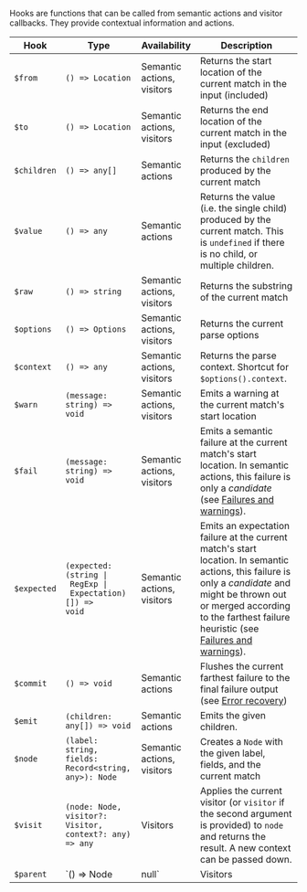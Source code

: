 Hooks are functions that can be called from semantic actions and visitor callbacks. They provide contextual information and actions.

| Hook        | Type                                                         | Availability               | Description                                                  |
| ----------- | ------------------------------------------------------------ | -------------------------- | ------------------------------------------------------------ |
| `$from`     | `() => Location`                                             | Semantic actions, visitors | Returns the start location of the current match in the input (included) |
| `$to`       | `() => Location`                                             | Semantic actions, visitors | Returns the end location of the current match in the input (excluded) |
| `$children` | `() => any[]`                                                | Semantic actions           | Returns the `children` produced by the current match         |
| `$value`    | `() => any`                                                  | Semantic actions           | Returns the value (i.e. the single child) produced by the current match. This is `undefined` if there is no child, or multiple children. |
| `$raw`      | `() => string`                                               | Semantic actions, visitors | Returns the substring of the current match                   |
| `$options`  | `() => Options`                                              | Semantic actions, visitors | Returns the current parse options                            |
| `$context`  | `() => any`                                                  | Semantic actions, visitors | Returns the parse context. Shortcut for `$options().context`. |
| `$warn`     | `(message: string) => void`                                  | Semantic actions, visitors | Emits a warning at the current match's start location        |
| `$fail`     | `(message: string) => void`                                  | Semantic actions, visitors | Emits a semantic failure at the current match's start location. In semantic actions, this failure is only a *candidate* (see [Failures and warnings](/pegase/basic-concepts/Failures-and-warnings)). |
| `$expected` | <code>(expected: (string &vert; RegExp &vert; Expectation)[]) => void</code> | Semantic actions, visitors | Emits an expectation failure at the current match's start location. In semantic actions, this failure is only a *candidate* and might be thrown out or merged according to the farthest failure heuristic (see [Failures and warnings](/pegase/basic-concepts/Failures-and-warnings)). |
| `$commit`   | `() => void`                                                 | Semantic actions           | Flushes the current farthest failure to the final failure output (see [Error recovery](/pegase/advanced-concepts/Error-recovery/)) |
| `$emit`     | `(children: any[]) => void`                                  | Semantic actions           | Emits the given children.                                    |
| `$node`     | `(label: string, fields: Record<string, any>): Node`         | Semantic actions, visitors | Creates a `Node` with the given label, fields, and the current match |
| `$visit`    | `(node: Node, visitor?: Visitor, context?: any) => any`      | Visitors                   | Applies the current visitor (or `visitor` if the second argument is provided) to `node` and returns the result. A new context can be passed down. |
| `$parent`   | `() => Node | null`                                          | Visitors                   | Returns the `Node` from which the current visit was called from, or `null` if the current node is root |
